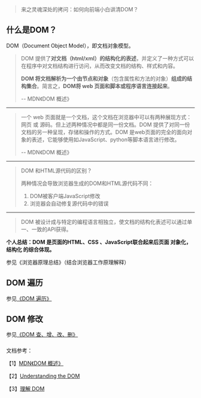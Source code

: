 > 来之灵魂深处的拷问：如何向前端小白讲清DOM？

## 什么是DOM？

DOM（Document Object Model），即文档对象模型。

> DOM 提供了**对文档（html/xml）的结构化的表述**，并定义了一种方式可以在程序中对文档结构进行访问，从而改变文档的结构、样式和内容。
>
> **DOM 将文档解析为一个由节点和对象**（包含属性和方法的对象）**组成的结构集合**。简言之，**DOM将 web 页面和脚本或程序语言连接起来**。
>
> -- MDN《DOM 概述》

---

> 一个 web 页面就是一个文档，这个文档在浏览器中可以有两种展现方式：网页 或 源码。但上述两种情况中都是同一份文档。DOM 提供了对同一份文档的另一种呈现，存储和操作的方式。DOM 是web页面的完全的面向对象的表述，它能够使用如JavaScript、python等脚本语言进行修改。
>
> -- MDN《DOM 概述》

---

> DOM 和HTML源代码的区别？
>
> 两种情况会导致浏览器生成的DOM和HTML源代码不同：  
> 1. DOM被客户端JavaScript修改  
> 2. 浏览器会自动修复源代码中的错误

---

> DOM 被设计成与特定的编程语言相独立，使文档的结构化表述可以通过单一、一致的API获得。

**个人总结：DOM 是页面的HTML、CSS 、JavaScript联合起来后页面 对象化，结构化 的综合体现。**

参见《浏览器原理总结》（结合浏览器工作原理解释）

## DOM 遍历

参见[《DOM 遍历》](/w3cplus-dom-xi-lie-zong-jie/dom-bian-li.md)

## DOM 修改

参见[《DOM 查、增、改、删》](/w3cplus-dom-xi-lie-zong-jie/dom-cha-3001-zeng-3001-gai-3001-shan.md "操控（修改）DOM")

### 

文档参考：

【1】[MDN《DOM 概述》](https://developer.mozilla.org/zh-CN/docs/Web/API/Document_Object_Model/Introduction)

【2】[Understanding the DOM](https://www.digitalocean.com/community/tutorial_series/understanding-the-dom-document-object-model)

【3】[理解 DOM](https://www.w3cplus.com/javascript/understanding-the-dom.html)

